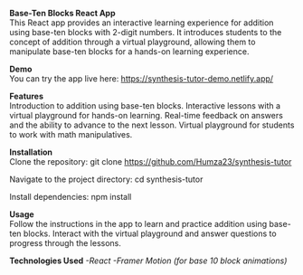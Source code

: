 **Base-Ten Blocks React App**  
This React app provides an interactive learning experience for addition using base-ten blocks with 2-digit numbers. It introduces students to the concept of addition through a virtual playground, allowing them to manipulate base-ten blocks for a hands-on learning experience.

**Demo**  
You can try the app live here: https://synthesis-tutor-demo.netlify.app/

**Features**  
Introduction to addition using base-ten blocks.
Interactive lessons with a virtual playground for hands-on learning.
Real-time feedback on answers and the ability to advance to the next lesson.
Virtual playground for students to work with math manipulatives.

**Installation**  
Clone the repository: git clone https://github.com/Humza23/synthesis-tutor

Navigate to the project directory: cd synthesis-tutor

Install dependencies: npm install

**Usage**  
Follow the instructions in the app to learn and practice addition using base-ten blocks. Interact with the virtual playground and answer questions to progress through the lessons.

**Technologies Used**
*-React
-Framer Motion (for base 10 block animations)*
